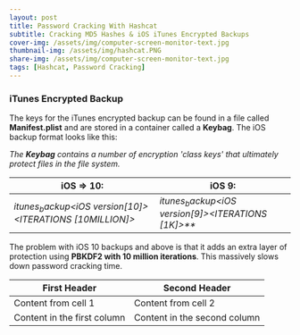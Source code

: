 ```yaml
---
layout: post
title: Password Cracking With Hashcat
subtitle: Cracking MD5 Hashes & iOS iTunes Encrypted Backups
cover-img: /assets/img/computer-screen-monitor-text.jpg
thumbnail-img: /assets/img/hashcat.PNG
share-img: /assets/img/computer-screen-monitor-text.jpg
tags: [Hashcat, Password Cracking]
---
```




### iTunes Encrypted Backup

The keys for the iTunes encrypted backup can be found in a file called **Manifest.plist** and are stored in a container called a **Keybag**. The iOS backup format looks like this:

_The **Keybag** contains a number of encryption 'class keys' that ultimately protect files in the file system._

iOS => 10: | iOS 9:
---------- | -----------
$itunes_backup$*<iOS version[10]>*<WPKY>*<ITERATIONS [10MILLION]>*<SALT>*<DPIC>*<DPSL> | _$itunes_backup$*<iOS version[9]>*<WPKY>*<ITERATIONS [1K]>*<SALT>**_

The problem with iOS 10 backups and above is that it adds an extra layer of protection using **PBKDF2 with 10 million iterations**. This massively slows down password cracking time. 

First Header | Second Header
------------ | -------------
Content from cell 1 | Content from cell 2
Content in the first column | Content in the second column
